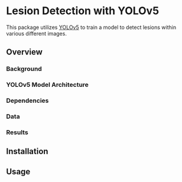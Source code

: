 # Lesion Detection with YOLOv5
This package utilizes [YOLOv5](https://github.com/ultralytics/yolov5) to train a model to detect lesions within various different images. 

## Overview

### Background



### YOLOv5 Model Architecture



### Dependencies 


### Data



### Results




## Installation



## Usage
